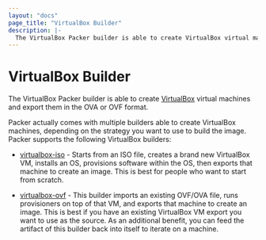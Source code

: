 ```yaml
---
layout: "docs"
page_title: "VirtualBox Builder"
description: |-
  The VirtualBox Packer builder is able to create VirtualBox virtual machines and export them in the OVA or OVF format.
---
```


# VirtualBox Builder

The VirtualBox Packer builder is able to create [VirtualBox](http://www.virtualbox.org)
virtual machines and export them in the OVA or OVF format.

Packer actually comes with multiple builders able to create VirtualBox
machines, depending on the strategy you want to use to build the image.
Packer supports the following VirtualBox builders:

* [virtualbox-iso](/docs/builders/virtualbox-iso.html) - Starts from
  an ISO file, creates a brand new VirtualBox VM, installs an OS,
  provisions software within the OS, then exports that machine to create
  an image. This is best for people who want to start from scratch.

* [virtualbox-ovf](/docs/builders/virtualbox-ovf.html) - This builder
  imports an existing OVF/OVA file, runs provisioners on top of that VM,
  and exports that machine to create an image. This is best if you have
  an existing VirtualBox VM export you want to use as the source. As an
  additional benefit, you can feed the artifact of this builder back into
  itself to iterate on a machine.
